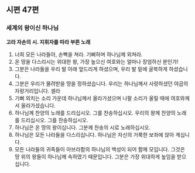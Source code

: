 ## 시편 47편

### 세계의 왕이신 하나님
**고라 자손의 시. 지휘자를 따라 부른 노래**
1. 너희 모든 나라들아, 손뼉을 쳐라. 기뻐하며 하나님께 외쳐라.
2. 온 땅을 다스리시는 위대한 왕, 가장 높으신 여호와는 얼마나 장엄하신 분인가!
3. 그분은 나라들을 우리 발 아래 엎드리게 하셨으며, 우리 발 밑에 굴복하게 하셨습니다.
4. 그분은 우리가 물려받을 땅을 정하셨습니다. 우리는 하나님께서 사랑하셨던 야곱의 자랑거리입니다. 셀라
5. 기뻐 외치는 소리 가운데 하나님께서 올라가셨으며 나팔 소리가 울릴 때에 여호와께서 올라가셨습니다.
6. 하나님께 찬양의 노래를 드리십시오. 그를 찬송하십시오. 우리의 왕께 찬양의 노래를 드리십시오. 그를 찬송하십시오.
7. 하나님은 온 땅의 왕이십니다. 그분께 찬송의 시로 노래하십시오.
8. 하나님은 모든 나라들을 다스리십니다. 하나님은 자신의 거룩한 보좌에 앉아 계십니다.
9. 모든 나라들의 귀족들이 아브라함의 하나님의 백성이 되어 함께 모입니다. 그것은 땅 위의 왕들이 하나님께 속하였기 때문입니다. 그분은 가장 위대하게 높임을 받으십니다.